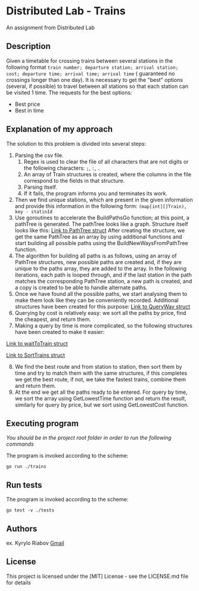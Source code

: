 # Distributed Lab - Trains

An assignment from Distributed Lab

## Description

Given a timetable for crossing trains between several stations in the following format
`train number; departure station; arrival station; cost; departure time; arrival time; arrival time`
( guaranteed no crossings longer than one day). 
It is necessary to get the "best" options (several, if possible) to travel between all stations so 
that each station can be visited 1 time. The requests for the best options:
* Best price
* Best in time

## Explanation of my approach

The solution to this problem is divided into several steps:
1. Parsing the csv file.
   1. Regex is used to clear the file of all characters that are not digits or the following characters: `;`, `:`, `.`
   2. An array of Train structures is created, where the columns in the file correspond to the fields in that structure.
   3. Parsing itself.
   4. If it fails, the program informs you and terminates its work.
2. Then we find unique stations, which are present in the given information and provide this information in the 
following form: `(map[int][]Train), key - statinId`
3. Use goroutines to accelerate the BuildPathsGo function; at this point, a pathTree is generated. 
The pathTree looks like a graph. Structure itself looks like this:
[Link to PathTree struct]()
After creating the structure, we get the same PathTree as an array by using additional functions and start 
building all possible paths using the BuildNewWaysFromPathTree function.
4. The algorithm for building all paths is as follows, using an array of PathTree structures, new possible 
paths are created and, if they are unique to the paths array, they are added to the array. 
In the following iterations, each path is looped through, and if the last station in the path matches the corresponding 
PathTree station, a new path is created, and a copy is created to be able to handle alternate paths.
5. Once we have found all the possible paths, we start analysing them to make them look like they can be conveniently 
recorded. Additional structures have been created for this purpose:
[Link to QueryWay struct]()
6. Querying by cost is relatively easy: we sort all the paths by price, find the cheapest, and return them.
7. Making a query by time is more complicated, so the following structures have been created to make it easier:

[Link to waitToTrain struct]()

[Link to SortTrains struct]()

8. We find the best route and from station to station, then sort them by time and try to match them with the same 
structures, if this completes we get the best route, if not, we take the fastest trains, combine them and return them.
9. At the end we get all the paths ready to be entered. For query by time, we sort the array using GetLowestTime
function and return the result, similarly for query by price, but we sort using GetLowestCost function.

## Executing program
*You should be in the project root folder in order to run the following commands*

The program is invoked according to the scheme:
```
go run ./trains
```

## Run tests

The program is invoked according to the scheme:
```
go test -v ./tests
```

## Authors

ex. Kyrylo Riabov [Gmail](kyryl.ryabov@gmail.com)

## License

This project is licensed under the [MIT] License - see the LICENSE.md file for details
